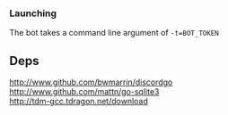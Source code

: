 ### Launching
The bot takes a command line argument of `-t=BOT_TOKEN`

## Deps
http://www.github.com/bwmarrin/discordgo  
http://www.github.com/mattn/go-sqlite3  
http://tdm-gcc.tdragon.net/download  